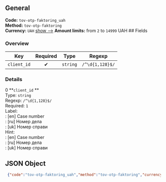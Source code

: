 ## General 
**Code:** `tov-otp-faktoring_uah`  
**Method:** `tov-otp-faktoring`  
**Currency:** `UAH` [show -->]() 
**Amount limits:** from `2`  to `14999`  UAH ## Fields 
### Overview 
|Key|Required|Type|Regexp| 
|:---:|:---:|:---:|:---:| 
|`client_id` |✔ |`string` |`/^\d{1,128}$/` | 
 
### Details 
0 **`client_id` **  
Type: `string`  
Regexp: `/^\d{1,128}$/`  
Required: `1`  
Label:  
: [en] Case number  
: [ru] Номер дела  
: [uk] Номер справи  
Hint:  
: [en] Case number  
: [ru] Номер дела  
: [uk] Номер справи  
## JSON Object 
```json
 {"code":"tov-otp-faktoring_uah","method":"tov-otp-faktoring","currency":"UAH","fields":[{"key":"client_id","type":"string","label":{"en":"Case number","ru":"\u041d\u043e\u043c\u0435\u0440 \u0434\u0435\u043b\u0430","uk":"\u041d\u043e\u043c\u0435\u0440 \u0441\u043f\u0440\u0430\u0432\u0438"},"regexp":"\/^\\d{1,128}$\/","required":true,"position":1,"hint":{"en":"Case number","ru":"\u041d\u043e\u043c\u0435\u0440 \u0434\u0435\u043b\u0430","uk":"\u041d\u043e\u043c\u0435\u0440 \u0441\u043f\u0440\u0430\u0432\u0438"},"example":"136003020"}],"amount_min":2,"amount_max":14999}```  
